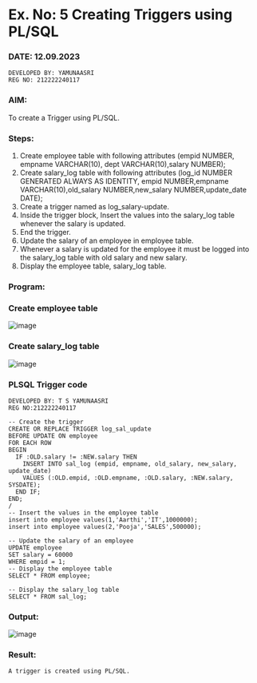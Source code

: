# Ex. No: 5 Creating Triggers using PL/SQL
### DATE: 12.09.2023
```
DEVELOPED BY: YAMUNAASRI
REG NO: 212222240117
```
### AIM: 
To create a Trigger using PL/SQL.

### Steps:
1. Create employee table with following attributes (empid NUMBER, empname VARCHAR(10), dept VARCHAR(10),salary NUMBER);
2. Create salary_log table with following attributes (log_id NUMBER GENERATED ALWAYS AS IDENTITY, empid NUMBER,empname VARCHAR(10),old_salary NUMBER,new_salary NUMBER,update_date DATE);
3. Create a trigger named as log_salary-update.
4. Inside the trigger block, Insert the values into the salary_log table whenever the salary is updated.
5. End the trigger.
6. Update the salary of an employee in employee table.
7. Whenever a salary is updated for the employee it must be logged into the salary_log table with old salary and new salary.
8. Display the employee table, salary_log table.

### Program:
### Create employee table
![image](https://github.com/Yamunaasri/Ex-No-5-Creating-Triggers-using-PL-SQL/assets/115707860/b7877222-1e60-42aa-b89b-595445e76123)

### Create salary_log table
![image](https://github.com/Yamunaasri/Ex-No-5-Creating-Triggers-using-PL-SQL/assets/115707860/bb60170f-7aa7-480e-a081-75f6a764a8e2)

### PLSQL Trigger code
```
DEVELOPED BY: T S YAMUNAASRI
REG NO:212222240117

-- Create the trigger
CREATE OR REPLACE TRIGGER log_sal_update
BEFORE UPDATE ON employee
FOR EACH ROW
BEGIN
  IF :OLD.salary != :NEW.salary THEN
    INSERT INTO sal_log (empid, empname, old_salary, new_salary, update_date)
    VALUES (:OLD.empid, :OLD.empname, :OLD.salary, :NEW.salary, SYSDATE);
  END IF;
END;
/
-- Insert the values in the employee table
insert into employee values(1,'Aarthi','IT',1000000);
insert into employee values(2,'Pooja','SALES',500000);

-- Update the salary of an employee
UPDATE employee
SET salary = 60000
WHERE empid = 1;
-- Display the employee table
SELECT * FROM employee;

-- Display the salary_log table
SELECT * FROM sal_log;
```
### Output:
![image](https://github.com/Yamunaasri/Ex-No-5-Creating-Triggers-using-PL-SQL/assets/115707860/8eeb2df0-d506-4858-ab7d-73ef0d59164e)

### Result:
    A trigger is created using PL/SQL.

